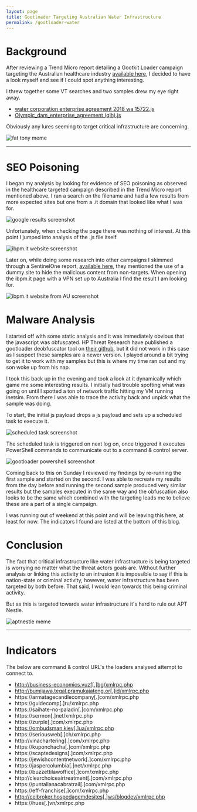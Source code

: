 ```yaml
---
layout: page
title: Gootloader Targeting Australian Water Infrastructure
permalink: /gootloader-water
---
```


# Background
After reviewing a Trend Micro report detailing a Gootkit Loader campaign targeting the Australian healthcare industry [available here](https://www.trendmicro.com/en_us/research/23/a/gootkit-loader-actively-targets-the-australian-healthcare-indust.html), I decided to have a look myself and see if I could spot anything interesting.  

I threw together some VT searches and two samples drew my eye right away. 
- [water corporation enterprise agreement 2018 wa 15722.js](https://www.virustotal.com/gui/file/12d5e2381ec06c03b3dace9eae655ac8d05bc5b82cb0d9f6f68a8bcfa75e84c0)
- [Olympic_dam_enterprise_agreement (qlh).js](https://www.virustotal.com/gui/file/c606703754ef90e65b2a223be654af920b3da321dfca28bcf0679e445a44a0f3)

Obviously any lures seeming to target critical infrastructure are concerning.

![fat tony meme](<../assets/img/fattony.jpg> "fat tony meme") 

---

# SEO Poisoning

I began my analysis by looking for evidence of SEO poisoning as observed in the healthcare targeted campaign described in the Trend Micro report mentioned above. I ran a search on the filename and had a few results from more expected sites but one from a .it domain that looked like what I was for.

![google results screenshot](<../assets/img/seoresults.PNG> "Google screenshot")
 
Unfortunately, when checking the page there was nothing of interest. At this point I jumped into analysis of the .js file itself.
 
![ibpm.it website screenshot](<../assets/img/novpn.PNG> "ibpm.it website screenshot")
 
Later on, while doing some research into other campaigns I skimmed through a SentinelOne report, [available here](https://www.sentinelone.com/labs/gootloader-initial-access-as-a-service-platform-expands-its-search-for-high-value-targets/), they mentioned the use of a dummy site to hide the malicious content from non-targets. When opening the ibpm.it page with a VPN set up to Australia I find the result I am looking for.
 
![ibpm.it website from AU screenshot](<../assets/img/AU load.PNG> "ibpm.it website from AU screenshot")
 
# Malware Analysis

I started off with some static analysis and it was immediately obvious that the javascript was obfuscated. HP Threat Research have published a gootloader deobfuscator tool on [their github](https://github.com/hpthreatresearch), but it did not work in this case as I suspect these samples are a newer version. I played around a bit trying to get it to work with my samples but this is where my time ran out and my son woke up from his nap.

I took this back up in the evening and took a look at it dynamically which game me some interesting results. I initially had trouble spotting what was going on until I spotted a ton of network traffic hitting my VM running inetsim. From there I was able to trace the activity back and unpick what the sample was doing. 

To start, the initial js payload drops a js payload and sets up a scheduled task to execute it.

![scheduled task screenshot](<../assets/img/schedtask.PNG> "scheduled task screenshot")

The scheduled task is triggered on next log on, once triggered it executes PowerShell commands to communicate out to a command & control server.

![gootloader powershell screenshot](<../assets/img/gootps.PNG> "gootloader powershell screenshot")

Coming back to this on Sunday I reviewed my findings by re-running the first sample and started on the second. I was able to recreate my results from the day before and running the second sample produced very similar results but the samples executed in the same way and the obfuscation also looks to be the same which combined with the targeting leads me to believe these are a part of a single campaign.

I was running out of weekend at this point and will be leaving this here, at least for now. The indicators I found are listed at the bottom of this blog.

# Conclusion

The fact that critical infrastructure like water infrastructure is being targeted is worrying no matter what the threat actors goals are. Without further analysis or linking this activity to an intrusion it is impossible to say if this is nation-state or criminal activity, however, water infrastructure has been targeted by both before. That said, I would lean towards this being criminal activity.

But as this is targeted towards water infrastructure it's hard to rule out APT Nestle.

![aptnestle meme](<../assets/img/aptnestle.jpg> "apt nestle meme")

---

# Indicators

The below are command & control URL's the loaders analysed attempt to connect to.

- http://business-economics.vuzf[.]bg/xmlrpc.php
- http://bumijawa.tegal.pramukajateng.or[.]id/xmlrpc.php
- https://armatagecandlecompany[.]com/xmlrpc.php
- https://guidecomp[.]ru/xmlrpc.php
- https://saihate-no-paladin[.]com/xmlrpc.php
- https://sermon[.]net/xmlrpc.php
- https://zurple[.]com/xmlrpc.php
- https://ombudsman.kiev[.]ua/xmlrpc.php
- https://seriousweb[.]ch/xmlrpc.php
- http://vinachartering[.]com/xmlrpc.php
- https://kuponchacha[.]com/xmlrpc.php
- https://scaptedesigns[.]com/xmlrpc.php
- https://jewishcontentnetwork[.]com/xmlrpc.php
- https://jaspercolumbia[.]net/xmlrpc.php
- https://buzzettilawoffice[.]com/xmlrpc.php
- http://clearchoiceairtreatment[.]com/xmlrpc.php
- https://puntallanacabratrail[.]com/xmlrpc.php
- https://eff-franchise[.]com/xmlrpc.php
- http://celbroker.hospedagemdesites[.]ws/blogdev/xmlrpc.php
- https://hues[.]vn/xmlrpc.php
